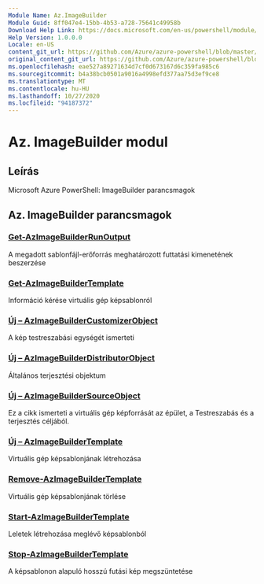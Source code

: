 ```yaml
---
Module Name: Az.ImageBuilder
Module Guid: 8ff047e4-15bb-4b53-a728-75641c49958b
Download Help Link: https://docs.microsoft.com/en-us/powershell/module/az.imagebuilder
Help Version: 1.0.0.0
Locale: en-US
content_git_url: https://github.com/Azure/azure-powershell/blob/master/src/ImageBuilder/help/Az.ImageBuilder.md
original_content_git_url: https://github.com/Azure/azure-powershell/blob/master/src/ImageBuilder/help/Az.ImageBuilder.md
ms.openlocfilehash: eae527a89271634d7cf0d673167d6c359fa985c6
ms.sourcegitcommit: b4a38bcb0501a9016a4998efd377aa75d3ef9ce8
ms.translationtype: MT
ms.contentlocale: hu-HU
ms.lasthandoff: 10/27/2020
ms.locfileid: "94187372"
---
```

# Az. ImageBuilder modul
## Leírás
Microsoft Azure PowerShell: ImageBuilder parancsmagok

## Az. ImageBuilder parancsmagok
### [Get-AzImageBuilderRunOutput](Get-AzImageBuilderRunOutput.md)
A megadott sablonfájl-erőforrás meghatározott futtatási kimenetének beszerzése

### [Get-AzImageBuilderTemplate](Get-AzImageBuilderTemplate.md)
Információ kérése virtuális gép képsablonról

### [Új – AzImageBuilderCustomizerObject](New-AzImageBuilderCustomizerObject.md)
A kép testreszabási egységét ismerteti

### [Új – AzImageBuilderDistributorObject](New-AzImageBuilderDistributorObject.md)
Általános terjesztési objektum

### [Új – AzImageBuilderSourceObject](New-AzImageBuilderSourceObject.md)
Ez a cikk ismerteti a virtuális gép képforrását az épület, a Testreszabás és a terjesztés céljából.

### [Új – AzImageBuilderTemplate](New-AzImageBuilderTemplate.md)
Virtuális gép képsablonjának létrehozása

### [Remove-AzImageBuilderTemplate](Remove-AzImageBuilderTemplate.md)
Virtuális gép képsablonjának törlése

### [Start-AzImageBuilderTemplate](Start-AzImageBuilderTemplate.md)
Leletek létrehozása meglévő képsablonból

### [Stop-AzImageBuilderTemplate](Stop-AzImageBuilderTemplate.md)
A képsablonon alapuló hosszú futási kép megszüntetése

